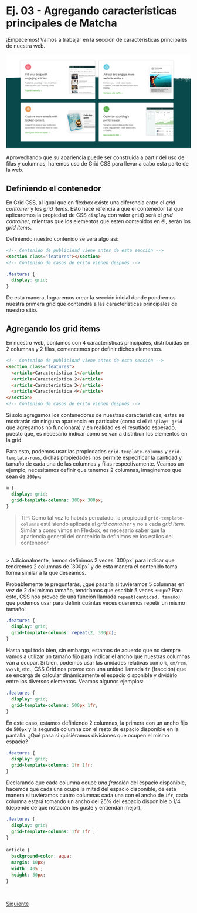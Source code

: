 # Ej. 03 - Agregando características principales de Matcha

¡Empecemos! Vamos a trabajar en la sección de características principales de
nuestra web.

![Características principales](../assets/features.png)

Aprovechando que su apariencia puede ser construida a partir del uso de filas y
columnas, haremos uso de Grid CSS para llevar a cabo esta parte de la web.

## Definiendo el contenedor

En Grid CSS, al igual que en flexbox existe una diferencia entre el _grid container_
y los _grid items_. Esto hace refencia a que el contenedor (al que aplicaremos
la propiedad de CSS `display` con valor `grid`) será el _grid container_,
mientras que los elementos que estén contenidos en él, serán los _grid items_.

Definiendo nuestro contenido se verá algo así:

```html
<!-- Contenido de publicidad viene antes de esta sección -->
<section class="features"></section>
<!-- Contenido de casos de éxito vienen después -->
```

```css
.features {
  display: grid;
}
```

De esta manera, lograremos crear la sección inicial donde pondremos nuestra
primera grid que contendrá a las características principales de nuestro sitio.

## Agregando los grid items

En nuestro web, contamos con 4 características principales, distribuidas en 2
columnas y 2 filas, comencemos por definir dichos elementos.

```html
<!-- Contenido de publicidad viene antes de esta sección -->
<section class="features">
  <article>Característica 1</article>
  <article>Característica 2</article>
  <article>Característica 3</article>
  <article>Característica 4</article>
</section>
<!-- Contenido de casos de éxito vienen después -->
```

Si solo agregamos los contenedores de nuestras características, estas se
mostrarán sin ninguna apariencia en particular (como si el `display: grid` que
agregamos no funcionara) y en realidad es el resutlado esperado, puesto que,
es necesario indicar cómo se van a distribuir los elementos en la grid.

Para esto, podemos usar las propiedades `grid-template-columns` y `grid-template-rows`,
dichas propiedades nos permite especificar la cantidad y tamaño de cada una de
las columnas y filas respectivamente. Veamos un ejemplo, necesitamos definir que
tenemos 2 columnas, imaginemos que sean de `300px`:

```css
m {
  display: grid;
  grid-template-columns: 300px 300px;
}
```

> TIP: Como tal vez te habrás percatado, la propiedad `grid-template-columns` está siendo aplicada al _grid container_ y no a cada _grid item_. Similar a como vimos en Flexbox, es necesario saber que la apariencia general del contenido la definimos en los estilos del contenedor.
<br/>
> Adicionalmente, hemos definimos 2 veces `300px` para indicar que tendremos 2
columnas de `300px` y de esta manera el contenido toma forma similar a la que
deseamos.

<br/>

Probablemente te preguntarás, ¿qué pasaría si tuviéramos 5 columnas en vez de 2
del mismo tamaño, tendríamos que escribir 5 veces `300px`? Para esto, CSS nos
provee de una función llamada `repeat(cantidad, tamaño)` que podemos usar para
definir cuántas veces queremos repetir un mismo tamaño:

```css
.features {
  display: grid;
  grid-template-columns: repeat(2, 300px);
}
```

Hasta aquí todo bien, sin embargo, estamos de acuerdo que no siempre vamos a
utilizar un tamaño fijo para indicar el ancho que nuestras columnas van a ocupar.
Si bien, podemos usar las unidades relativas como `%`, `em/rem`, `vw/vh`, etc.,
CSS Grid nos provee con una unidad llamada `fr` (fracción) que se encarga de
calcular dinámicamente el espacio disponible y dividirlo entre los diversos
elementos. Veamos algunos ejemplos:

```css
.features {
  display: grid;
  grid-template-columns: 500px 1fr;
}
```

En este caso, estamos definiendo 2 columnas, la primera con un ancho fijo de
`500px` y la segunda columna con el resto de espacio disponible en la pantalla.
¿Qué pasa si quisiéramos divisiones que ocupen el mismo espacio?

```css
.features {
  display: grid;
  grid-template-columns: 1fr 1fr;
}
```

Declarando que cada columna ocupe _una fracción_ del espacio disponible, hacemos
que cada una ocupe la mitad del espacio disponible, de esta manera si tuviéramos
cuatro columnas cada una con el ancho de `1fr`, cada columna estará tomando un
ancho del 25% del espacio disponible o 1/4 (depende de que notación les guste y
entiendan mejor).

```css
.features {
  display: grid;
  grid-template-columns: 1fr 1fr ;
}

article {
  background-color: aqua;
  margin: 10px;
  width: 40% ;
  height: 50px;
}
```

<br/>

[Siguiente](../reto-03)